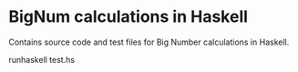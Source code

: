 # BigNum calculations in Haskell

Contains source code and test files for Big Number calculations in Haskell.

runhaskell test.hs
